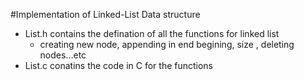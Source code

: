 #Implementation of Linked-List Data structure
 - List.h contains the defination of all the functions for linked list
      - creating new node, appending in end begining, size , deleting nodes...etc
 - List.c conatins the code in C for the functions 
 
